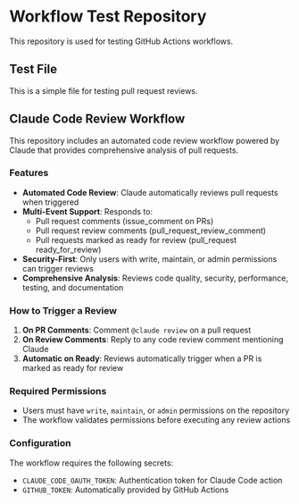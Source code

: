 # Workflow Test Repository

This repository is used for testing GitHub Actions workflows.

## Test File

This is a simple file for testing pull request reviews.

## Claude Code Review Workflow

This repository includes an automated code review workflow powered by Claude that provides comprehensive analysis of pull requests.

### Features

- **Automated Code Review**: Claude automatically reviews pull requests when triggered
- **Multi-Event Support**: Responds to:
  - Pull request comments (issue_comment on PRs)
  - Pull request review comments (pull_request_review_comment)
  - Pull requests marked as ready for review (pull_request ready_for_review)
- **Security-First**: Only users with write, maintain, or admin permissions can trigger reviews
- **Comprehensive Analysis**: Reviews code quality, security, performance, testing, and documentation

### How to Trigger a Review

1. **On PR Comments**: Comment `@claude review` on a pull request
2. **On Review Comments**: Reply to any code review comment mentioning Claude
3. **Automatic on Ready**: Reviews automatically trigger when a PR is marked as ready for review

### Required Permissions

- Users must have `write`, `maintain`, or `admin` permissions on the repository
- The workflow validates permissions before executing any review actions

### Configuration

The workflow requires the following secrets:
- `CLAUDE_CODE_OAUTH_TOKEN`: Authentication token for Claude Code action
- `GITHUB_TOKEN`: Automatically provided by GitHub Actions
